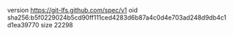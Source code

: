version https://git-lfs.github.com/spec/v1
oid sha256:b5f0229024b5cd90ff111ced4283d6b87a4c0d4e703ad248d9db4c1d1ea39770
size 22298
